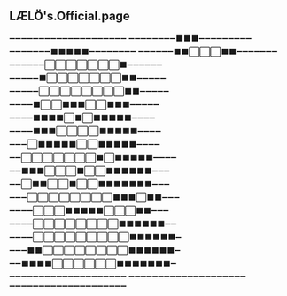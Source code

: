 ## LÆLÖ's.Official.page


➖➖➖➖➖➖➖➖➖➖➖➖➖➖➖➖➖➖➖➖
➖➖➖➖➖➖➖➖⬛⬛⬛➖➖➖➖➖➖➖➖➖
➖➖➖➖➖➖➖⬛⬛⬛⬛⬛➖➖➖➖➖➖➖➖
➖➖➖➖➖➖⬛⬛⬜⬜⬜⬛⬛➖➖➖➖➖➖➖
➖➖➖➖➖➖⬜⬜⬜⬜⬜⬜⬜⬛➖➖➖➖➖➖
➖➖➖➖➖⬛⬜⬜⬜⬜⬜⬜⬜⬛⬛➖➖➖➖➖
➖➖➖➖➖⬜⬜⬜⬜⬜⬜⬜⬜⬛⬛➖➖➖➖➖
➖➖➖➖⬛⬜⬜⬛⬛⬛⬜⬜⬛⬛⬛➖➖➖➖➖
➖➖➖➖⬛⬛⬛⬛⬜⬛⬜⬛⬛⬛⬛⬛➖➖➖➖
➖➖➖➖⬛⬛⬛⬜⬜⬜⬜⬛⬛⬛⬛⬛➖➖➖➖
➖➖➖⬜⬛⬛⬛⬛⬛⬜⬜⬛⬛⬛⬛⬛➖➖➖➖
➖➖⬜⬜⬜⬜⬜⬜⬜⬛⬜⬛⬛⬛⬛⬛➖➖➖➖
➖➖⬛⬛⬛⬜⬜⬜⬛⬜⬜⬛⬛⬛⬛⬛⬛➖➖➖
➖➖⬜⬛⬛⬜⬜⬛⬜⬜⬛⬛⬛⬛⬛⬛⬛➖➖➖
➖➖➖⬜⬜⬜⬜⬜⬜⬜⬜⬛⬛⬛⬜⬛⬛➖➖➖
➖➖➖➖⬜⬜⬜⬛⬛⬛⬛⬛⬜⬜⬜⬛⬛➖➖➖
➖➖➖➖⬜⬜⬜⬜⬜⬜⬜⬜⬛⬛⬛⬛⬛⬛➖➖
➖➖➖➖⬜⬜⬜⬜⬜⬜⬜⬜⬜⬛⬛⬛⬛⬛⬛➖
➖➖➖⬛⬛⬜⬜⬜⬜⬜⬜⬜⬜⬛⬛⬛⬛⬛⬛➖
➖➖⬛⬛⬛⬛⬜⬜⬜⬜⬜⬜⬛⬛⬛⬛⬛⬛⬛➖
➖➖➖➖➖➖➖➖➖➖➖➖➖➖➖➖➖➖➖➖
➖➖➖➖➖➖➖➖➖➖➖➖➖➖➖➖➖➖➖➖
➖➖➖➖➖➖➖➖➖➖➖➖➖➖➖➖➖➖➖➖